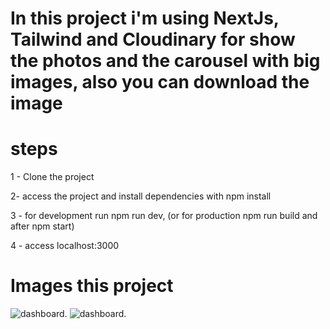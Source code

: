 # In this project i'm using NextJs, Tailwind and Cloudinary for show the photos and the carousel with big images, also you can download the image

# steps 

>
1 - Clone the project

2- access the project and install dependencies with npm install

3 - for development run npm run dev, (or for production npm run build and after npm start)

4 - access localhost:3000


# Images this project
![dashboard.](https://res.cloudinary.com/cle-wengrzynek/image/upload/v1686858308/github/Captura_de_Pantalla_2023-06-14_a_la_s_10.49.51_nl90cw.png)
![dashboard.](https://res.cloudinary.com/cle-wengrzynek/image/upload/v1686858308/github/Captura_de_Pantalla_2023-06-14_a_la_s_10.49.32_vuxgku.png)
